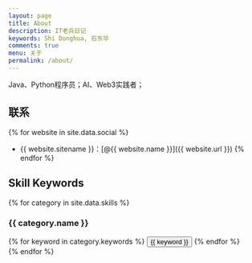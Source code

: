 ```yaml
---
layout: page
title: About
description: IT老兵日记
keywords: Shi Donghua, 石东华
comments: true
menu: 关于
permalink: /about/
---
```

Java、Python程序员；AI、Web3实践者；

## 联系

{% for website in site.data.social %}
* {{ website.sitename }}：[@{{ website.name }}]({{ website.url }})
{% endfor %}

## Skill Keywords

{% for category in site.data.skills %}
### {{ category.name }}
<div class="btn-inline">
{% for keyword in category.keywords %}
<button class="btn btn-outline" type="button">{{ keyword }}</button>
{% endfor %}
</div>
{% endfor %}
